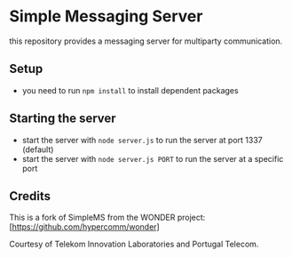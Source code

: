 # Simple Messaging Server
this repository provides a messaging server for multiparty communication.

## Setup
* you need to run `npm install` to install dependent packages

## Starting the server
* start the server with `node server.js` to run the server at port 1337 (default)
* start the server with `node server.js PORT` to run the server at a specific port


## Credits
This is a fork of SimpleMS from the WONDER project:
[https://github.com/hypercomm/wonder]

Courtesy of Telekom Innovation Laboratories and Portugal Telecom.
